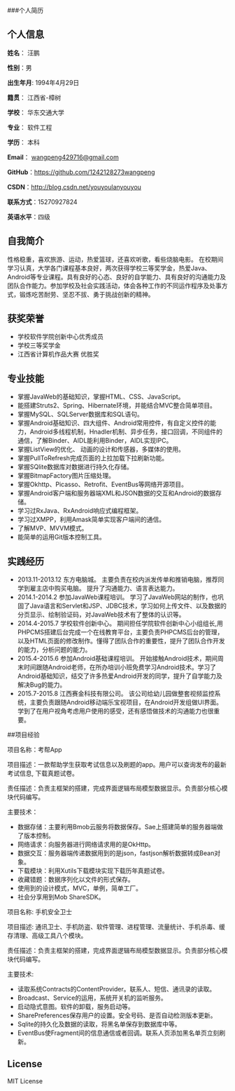 ###个人简历


## 个人信息

**姓名**： 汪鹏

**性别**：男  

**出生年月**: 1994年4月29日

**籍贯**： 江西省-樟树

**学校**： 华东交通大学 

**专业**： 软件工程

**学历**： 本科

**Email**： wangpeng429716@gmail.com 

**GitHub**：https://github.com/1242128273wangpeng

**CSDN**：http://blog.csdn.net/youyoulanyouyou

**联系方式**：15270927824

**英语水平**：四级

## 自我简介

性格稳重，喜欢旅游、运动，热爱篮球，还喜欢听歌，看些烧脑电影。 在校期间学习认真，大学各门课程基本良好，两次获得学校三等奖学金，热爱Java、Android等专业课程。具有良好的心态、良好的自学能力、具有良好的沟通能力及团队合作能力。参加学校及社会实践活动，体会各种工作的不同运作程序及处事方式，锻炼吃苦耐劳、坚忍不拔、勇于挑战创新的精神。

## 获奖荣誉
* 学校软件学院创新中心优秀成员
* 学校三等奖学金
* 江西省计算机作品大赛 优胜奖

## 专业技能

* 掌握JavaWeb的基础知识，掌握HTML、CSS、JavaScript。
* 能搭建Struts2、Spring、Hibernate环境，并能结合MVC整合简单项目。
* 掌握MySQL、SQLServer数据库和SQL语句。  
* 掌握Android基础知识、四大组件、Android常用控件，有自定义控件的能力，Android多线程机制，Hnadler机制、异步任务，接口回调，不同组件的通信，了解Binder、AIDL能利用Binder，AIDL实现IPC。
* 掌握ListView的优化、 动画的设计和传感器，多媒体的使用。
* 掌握PullToRefresh完成页面的上拉加载下拉刷新功能。
* 掌握SQlite数据库对数据进行持久化存储。
* 掌握BitmapFactory图片压缩处理。
* 掌握Okhttp、Picasso、Retrofit、EventBus等网络开源项目。
* 掌握Android客户端和服务器端XML和JSON数据的交互和Android的数据存储。
* 学习过RxJava、RxAndroid响应式编程框架。
* 学习过XMPP，利用Amask简单实现客户端间的通信。
* 了解MVP、MVVM模式。
* 能简单的运用Git版本控制工具。

## 实践经历
* 2013.11-2013.12 东方电脑城。    主要负责在校内派发传单和推销电脑，推荐同学到雇主店中购买电脑。 提升了沟通能力、语言表达能力。
* 2014.1-2014.2 参加JavaWeb课程培训。    学习了JavaWeb网站的制作，也巩固了Java语言和Servlet和JSP、JDBC技术，学习如何上传文件、以及数据的分页显示、绘制验证码，对JavaWeb技术有了整体的认识等。
* 2014.4-2015.7 学校软件创新中心。  期间担任学院软件创新中心小组组长,用PHPCMS搭建后台完成一个在线教育平台，主要负责PHPCMS后台的管理，以及HTML页面的修改制作。懂得了团队合作的重要性，提升了团队合作开发的能力，分析问题的能力。
* 2015.4-2015.6 参加Android基础课程培训。  开始接触Android技术，期间周末时间跟随Android老师，在所办培训小班免费学习Android技术。学习了Android基础知识，结交了许多热爱Android开发的同学，提升了自学能力及解决Bug的能力。
* 2015.7-2015.8 江西赛金科技有限公司。 该公司给幼儿园做整套视频监控系统，主要负责跟随Android移动端乐宝视项目，在Android开发组做UI界面。学到了在用户视角考虑用户使用的感受，还有感悟做技术的沟通能力也很重要。

##项目经验

项目名称：考帮App

项目描述：一款帮助学生获取考试信息以及刷题的app。用户可以查询发布的最新考试信息,
下载真题试卷。

责任描述：负责主框架的搭建，完成界面逻辑布局模型数据显示。负责部分核心模块代码编写。

主要技术：
* 数据存储：主要利用Bmob云服务将数据保存。Sae上搭建简单的服务器端做了版本控制。
* 网络请求：向服务器进行网络请求用的是OkHttp。
* 数据交互：服务器端传递数据用到的是json，fastjson解析数据转成Bean对象。
* 下载模块：利用Xutils下载模块实现下载历年真题试卷。
* 收藏错题：数据序列化以文件的形式保存。
* 使用到的设计模式，MVC，单例，简单工厂。
* 社会分享用到Mob ShareSDK。


项目名称: 手机安全卫士

项目描述: 通讯卫士、手机防盗、软件管理、进程管理、流量统计、手机杀毒、缓存清理、高级工具八个模块。

责任描述：负责主框架的搭建，完成界面逻辑布局模型数据显示。负责部分核心模块代码编写。

主要技术: 
* 读取系统Contracts的ContentProvider。联系人、短信、通讯录的读取。
* Broadcast、Service的运用，系统开关机的监听服务。
* 启动隐式意图。软件的卸载，服务启动等。
* SharePreferences保存用户的设置。安全号码、是否自动检测版本更新。
* Sqlite的持久化及数据的读取，将黑名单保存到数据库中等。
* EventBus使Fragment间的信息通信或者回调。联系人页添加黑名单页立刻刷新。


## License
MIT License

